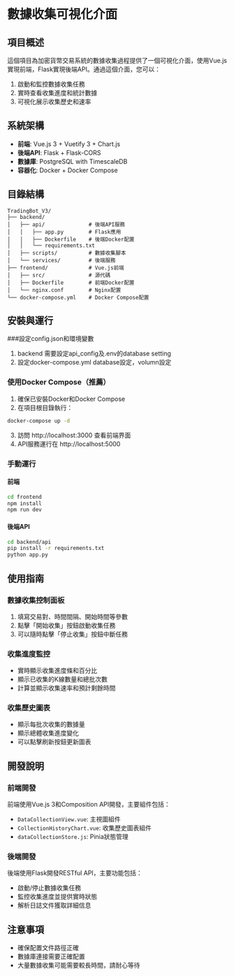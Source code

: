 # 數據收集可視化介面

## 項目概述
這個項目為加密貨幣交易系統的數據收集過程提供了一個可視化介面，使用Vue.js實現前端，Flask實現後端API。通過這個介面，您可以：

1. 啟動和監控數據收集任務
2. 實時查看收集進度和統計數據
3. 可視化展示收集歷史和速率

## 系統架構
- **前端**: Vue.js 3 + Vuetify 3 + Chart.js
- **後端API**: Flask + Flask-CORS
- **數據庫**: PostgreSQL with TimescaleDB
- **容器化**: Docker + Docker Compose

## 目錄結構
```
TradingBot_V3/
├── backend/
│   ├── api/              # 後端API服務
│   │   ├── app.py        # Flask應用
│   │   ├── Dockerfile    # 後端Docker配置
│   │   └── requirements.txt
│   ├── scripts/          # 數據收集腳本
│   └── services/         # 後端服務
├── frontend/             # Vue.js前端
│   ├── src/              # 源代碼
│   ├── Dockerfile        # 前端Docker配置
│   └── nginx.conf        # Nginx配置
└── docker-compose.yml    # Docker Compose配置
```

## 安裝與運行

###設定config.json和環境變數
1. backend 需要設定api_config及.env的database setting
2. 設定docker-compose.yml database設定，volumn設定

### 使用Docker Compose（推薦）
1. 確保已安裝Docker和Docker Compose
2. 在項目根目錄執行：
```bash
docker-compose up -d
```
3. 訪問 http://localhost:3000 查看前端界面
4. API服務運行在 http://localhost:5000

### 手動運行
#### 前端
```bash
cd frontend
npm install
npm run dev
```

#### 後端API
```bash
cd backend/api
pip install -r requirements.txt
python app.py
```

## 使用指南

### 數據收集控制面板
1. 填寫交易對、時間間隔、開始時間等參數
2. 點擊「開始收集」按鈕啟動收集任務
3. 可以隨時點擊「停止收集」按鈕中斷任務

### 收集進度監控
- 實時顯示收集進度條和百分比
- 顯示已收集的K線數量和總批次數
- 計算並顯示收集速率和預計剩餘時間

### 收集歷史圖表
- 顯示每批次收集的數據量
- 顯示總體收集進度變化
- 可以點擊刷新按鈕更新圖表

## 開發說明

### 前端開發
前端使用Vue.js 3和Composition API開發，主要組件包括：
- `DataCollectionView.vue`: 主視圖組件
- `CollectionHistoryChart.vue`: 收集歷史圖表組件
- `dataCollectionStore.js`: Pinia狀態管理

### 後端開發
後端使用Flask開發RESTful API，主要功能包括：
- 啟動/停止數據收集任務
- 監控收集進度並提供實時狀態
- 解析日誌文件獲取詳細信息

## 注意事項
- 確保配置文件路徑正確
- 數據庫連接需要正確配置
- 大量數據收集可能需要較長時間，請耐心等待

